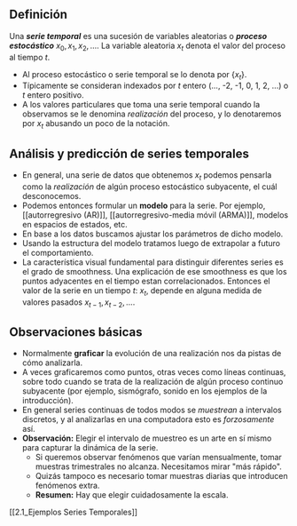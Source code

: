 ## Definición
Una ***serie temporal*** es una sucesión de variables aleatorias o ***proceso estocástico*** $x_0, x_1, x_2, ...$. La variable aleatoria $x_t$ denota el valor del proceso al tiempo $t$.

- Al proceso estocástico o serie temporal se lo denota por {$x_t$}.
- Típicamente se consideran indexados por $t$ entero (..., -2, -1, 0, 1, 2, ...) o $t$ entero positivo.
- A los valores particulares que toma una serie temporal cuando la observamos se le denomina *realización* del proceso, y lo denotaremos por $x_t$ abusando un poco de la notación.

## Análisis y predicción de series temporales
- En general, una serie de datos que obtenemos $x_t$ podemos pensarla como la *realización* de algún proceso estocástico subyacente, el cuál desconocemos.
- Podemos entonces formular un **modelo** para la serie. Por ejemplo, [[autorregresivo (AR)]], [[autorregresivo-media móvil (ARMA)]], modelos en espacios de estados, etc.
- En base a los datos buscamos ajustar los parámetros de dicho modelo.
- Usando la estructura del modelo tratamos luego de extrapolar a futuro el comportamiento.
- La característica visual fundamental para distinguir diferentes series es el grado de smoothness. Una explicación de ese smoothness es que los puntos adyacentes en el tiempo estan correlacionados. Entonces el valor de la serie en un tiempo $t:\ x_t$, depende en alguna medida de valores pasados $x_{t-1}, x_{t-2}, ...$.   

## Observaciones básicas
- Normalmente **graficar** la evolución de una realización nos da pistas de cómo analizarla.
- A veces graficaremos como puntos, otras veces como líneas continuas, sobre todo cuando se trata de la realización de algún proceso continuo subyacente (por ejemplo, sismógrafo, sonido en los ejemplos de la introducción).
- En general series continuas de todos modos se *muestrean* a intervalos discretos, y al analizarlas en una computadora esto es *forzosamente* así.
- **Observación:** Elegir el intervalo de muestreo es un arte en sí mismo para capturar la dinámica de la serie.
	- Si queremos observar fenómenos que varían mensualmente, tomar muestras trimestrales no alcanza. Necesitamos mirar "más rápido".
	- Quizás tampoco es necesario tomar muestras diarias que introducen fenómenos extra.
	- **Resumen:** Hay que elegir cuidadosamente la escala.

[[2.1_Ejemplos Series Temporales]]